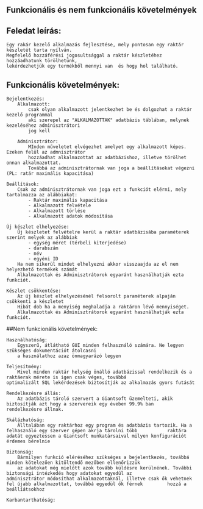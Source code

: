 
## Funkcionális és nem funkcionális követelmények

## Feledat leírás:

	Egy rakár kezelő alkalmazás fejlesztése, mely pontosan egy raktár készletét tarta nyílván.
	Megfelelő hozzáférési jogosultsággal a raktár készletéhez hozzáadhatunk törölhetünk, 
	lekérdezhetjük egy termékből mennyi van  és hogy hol található.

## Funkcionális követelmények:
	
	Bejelentkezés:
		Alkalmazott:
			csak olyan alkalmazott jelentkezhet be és dolgozhat a raktár kezelő programmal
			aki szerepel az "ALKALMAZOTTAK" adatbázis táblában, melynek kezeléséhez adminisztrátori
			jog kell
		
		Adminisztrátor:
			MInden műveletet elvégezhet amelyet egy alkalmazott képes. Ezeken felül az admnisztrátor
			hozzáadhat alkalmazottat az adatbázishoz, illetve törölhet onnan alkalmazottat.
			Továbbá az adminisztrátornak van joga a beállításokat végezni (PL: ratár maximális kapacitása)
			
	Beállítások:
		Csak az adminisztrátornak van joga ezt a funkciót elérni, mely tartalmazza az alábbiakat:
			- Raktár maximális kapacitása
			- Alkalmazott felvétele
			- Alkalmazott törlése
			- Alkalmazott adatok módosítása
	
	Új készlet elhelyezése:
		Új készletet felvételre kerül a raktár adatbázisába paraméterek szerint melyek az alábbiak
			- egység méret (térbeli kiterjedése)
			- darabszám
			- név
			- egyéni ID
		Ha nem sikerül mindet elhelyezni akkor visszaajda az el nem helyezhető termékek számát
		Alkalmazottak és Adminisztrátorok egyaránt használhatják ezta funkciót.
		
	Készlet csökkentése:
		Az új készlet elhelyezésénél felsorolt paraméterek alpaján csökkenti a készletet
		Hibát dob ha a menyiség meghaladja a raktáron lévő mennyiséget.
		Alkalmazottak és Adminisztrátorok egyaránt használhatják ezta funkciót.

##Nem funkcionális követelmények:

	Használhatóság: 
		Egyszerű, átlátható GUI minden felhasználó számára. Ne legyen szükséges dokumentációt átolcasni
		a használathoz azaz önmagyarázó legyen
	
	Teljesítmény: 
		Mivel minden raktár helység önálló adatbázissal rendelkezik és a raktáerak mérete is igen csak véges, továbbá 				optimalizált SQL lekérdezések biztosítják az alkalmazás gyors futását
		
	Rendelkezésre állás:
		Az adatbázis tároló szervert a Giantsoft üzemelteti, akik biztosítják azt hogy a szervereik egy éveben 99.9% ban 			rendelkezésre állnak.

	Skálázhatóság:
		Álltalában egy raktárhoz egy program és adatbázis tartozik. Ha a felhasználó egy szerver gépen akrja tárolni több 			raktára adatát egyeztessen a Giantsoft munkatársaival milyen konfigurációt érdemes bérelnie
		
	Biztonság: 
		Bármilyen funkció eléréséhez szükséges a bejelentkezés, továbbá minden kötelezően kitöltendő mezőben ellenőrizzük
		az adatokat még mielőtt azok tovább küldésre kerülnének. További biztonsági intézkedés hogy adatokat egyedül az 			adminisztrátor módosíthat alkalmazottaknál, illetve csak ők vehetnek fel újabb alkalmazottat, továbbá egyedül ők férnek 		hozzá a beállíátsokhoz
		
	Karbantarthatóság: 
		
